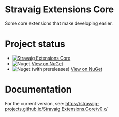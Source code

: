 # Stravaig Extensions Core

Some core extensions that make developing easier.

# Project status

* [![Stravaig Extensions Core](https://github.com/Stravaig-Projects/Stravaig.Extensions.Core/actions/workflows/build.yml/badge.svg)](https://github.com/Stravaig-Projects/Stravaig.Extensions.Core/actions/workflows/build.yml)
* ![Nuget](https://img.shields.io/nuget/v/Stravaig.Extensions.Core?color=004880&label=nuget%20stable&logo=nuget) [View on NuGet](https://www.nuget.org/packages/Stravaig.Extensions.Core)
* ![Nuget (with prereleases)](https://img.shields.io/nuget/vpre/Stravaig.Extensions.Core?color=ffffff&label=nuget%20latest&logo=nuget) [View on NuGet](https://www.nuget.org/packages/Stravaig.Extensions.Core)

# Documentation

For the current version, see: https://stravaig-projects.github.io/Stravaig.Extensions.Core/v0.x/